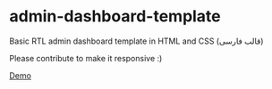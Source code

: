 # admin-dashboard-template

Basic RTL admin dashboard template in HTML and CSS (قالب فارسی)

Please contribute to make it responsive :)

[Demo](https://elyasesna.github.io/admin-dashboard-template)

